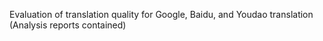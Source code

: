 Evaluation of translation quality for Google, Baidu, and Youdao translation (Analysis reports contained)

